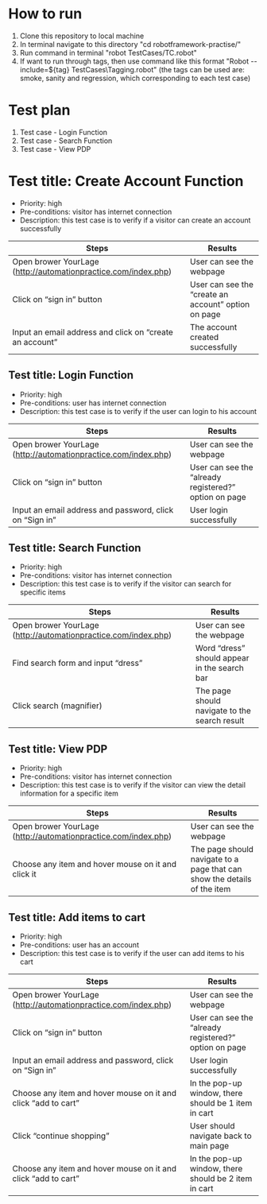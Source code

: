 # How to run
1. Clone this repository to local machine
2. In terminal navigate to this directory "cd robotframework-practise/"
3. Run command in terminal "robot TestCases/TC.robot"
4. If want to run through tags, then use command like this format "Robot --include=${tag} TestCases\Tagging.robot" (the tags can be used are: smoke, sanity and regression, which corresponding to each test case)

# Test plan
1. Test case - Login Function
2. Test case - Search Function
3. Test case - View PDP

# Test title: Create Account Function
- Priority: high
- Pre-conditions: visitor has internet connection
- Description: this test case is to verify if a visitor can create an account successfully

Steps | Results
------------ | -------------
Open brower YourLage (http://automationpractice.com/index.php) | User can see the webpage
Click on “sign in” button | User can see the “create an account” option on page
Input an email address and click on “create an account” | The account created successfully

## Test title: Login Function
- Priority: high
- Pre-conditions: user has internet connection
- Description: this test case is to verify if the user can login to his account

Steps | Results
------------ | -------------
Open brower YourLage (http://automationpractice.com/index.php) | User can see the webpage
Click on “sign in” button | User can see the “already registered?” option on page
Input an email address and password, click on “Sign in” | User login successfully

## Test title: Search Function
- Priority: high
- Pre-conditions: visitor has internet connection
- Description: this test case is to verify if the visitor can search for specific items

Steps | Results
------------ | -------------
Open brower YourLage (http://automationpractice.com/index.php) | User can see the webpage
Find search form and input “dress” | Word “dress” should appear in the search bar
Click search (magnifier) | The page should navigate to the search result

## Test title: View PDP
- Priority: high
- Pre-conditions: visitor has internet connection
- Description: this test case is to verify if the visitor can view the detail information for a specific item

Steps | Results
------------ | -------------
Open brower YourLage (http://automationpractice.com/index.php) | User can see the webpage
Choose any item and hover mouse on it and click it | The page should navigate to a page that can show the details of the item

## Test title: Add items to cart
- Priority: high
- Pre-conditions: user has an account
- Description: this test case is to verify if the user can add items to his cart

Steps | Results
------------ | -------------
Open brower YourLage (http://automationpractice.com/index.php) | User can see the webpage
Click on “sign in” button | User can see the “already registered?” option on page
Input an email address and password, click on “Sign in” | User login successfully
Choose any item and hover mouse on it and click “add to cart” | In the pop-up window, there should be 1 item in cart
Click “continue shopping” | User should navigate back to main page
Choose any item and hover mouse on it and click “add to cart” | In the pop-up window, there should be 2 item in cart
